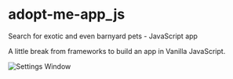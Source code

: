 # adopt-me-app_js
Search for exotic and even barnyard pets - JavaScript app

A little break from frameworks to build an app in Vanilla JavaScript.

![Settings Window](./src/images/screencap1.png)

